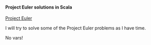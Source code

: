 #### Project Euler solutions in Scala

[Project Euler](https://projecteuler.net/)

I will try to solve some of the Project Euler problems as I have time.

No vars!